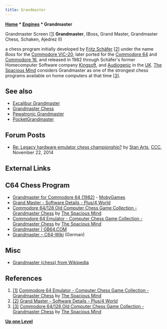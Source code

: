 ```yaml
---
title: Grandmaster
---
```

**[Home](Home "Home") * [Engines](Engines "Engines") * Grandmaster**

[](http://www.spacious-mind.com/html/c64_emu_-_grandmaster_chess.html) Grandmaster Screen <a id="cite-note-1" href="#cite-ref-1">[1]</a>
**Grandmaster**, (Boss, Grand Master, Grandmaster Chess, Schaken, Ajedrez II)

a chess program initially developed by [Fritz Schäfer](Fritz_Sch%C3%A4fer "Fritz Schäfer") <a id="cite-note-2" href="#cite-ref-2">[2]</a>
under the name *Boss* for the [Commodore VIC-20](Commodore_VIC-20 "Commodore VIC-20"), later ported for the [Commodore 64](Commodore_64 "Commodore 64") and [Commodore 16](https://en.wikipedia.org/wiki/Commodore_16),
and released in 1982 through Schäfer's former Homecomputer Software company [Kingsoft](https://en.wikipedia.org/wiki/Kingsoft_GmbH),
and [Audiogenic](https://en.wikipedia.org/wiki/Audiogenic) in the [UK](https://en.wikipedia.org/wiki/United_Kingdom).
[The Spacious Mind](The_Spacious_Mind "The Spacious Mind") considers Grandmaster as one of the strongest chess programs available on home computers at that time
<a id="cite-note-3" href="#cite-ref-3">[3]</a>.

## See also

- [Excalibur Grandmaster](Excalibur_Grandmaster "Excalibur Grandmaster")
- [Grandmaster Chess](Grandmaster_Chess "Grandmaster Chess")
- [Pewatronic Grandmaster](index.php?title=Pewatronic_Grandmaster&action=edit&redlink=1 "Pewatronic Grandmaster (page does not exist)")
- [PocketGrandmaster](PocketGrandmaster "PocketGrandmaster")

## Forum Posts

- [Re: Legacy hardware emulator chess championship?](http://www.talkchess.com/forum/viewtopic.php?t=54404&start=2) by [Stan Arts](Stan_Arts "Stan Arts"), [CCC](CCC "CCC"), November 22, 2014

## External Links

## C64 Chess Program

- [Grandmaster for Commodore 64 (1982)](https://www.mobygames.com/game/c64/grandmaster) - [MobyGames](https://en.wikipedia.org/wiki/MobyGames)
- [Grand Master - Software Details - Plus/4 World](http://plus4world.powweb.com/software/Grand_Master)
- [Commodore 64/128 Old Computer Chess Game Collection - Grandmaster Chess](http://www.spacious-mind.com/html/commodore_c64_grandmaster_ches.html) by [The Spacious Mind](The_Spacious_Mind "The Spacious Mind")
- [Commodore 64 Emulator - Computer Chess Game Collection - Grandmaster Chess](http://www.spacious-mind.com/html/c64_emu_-_grandmaster_chess.html) by [The Spacious Mind](The_Spacious_Mind "The Spacious Mind")
- [Grandmaster | GB64.COM](http://www.gamebase64.com/game.php?id=3255)
- [Grandmaster – C64-Wiki](https://www.c64-wiki.de/wiki/Grandmaster) (German)

## Misc

- [Grandmaster (chess) from Wikipedia](https://en.wikipedia.org/wiki/Grandmaster_%28chess%29)

## References

1. <a id="cite-ref-1" href="#cite-note-1">[1]</a> [Commodore 64 Emulator - Computer Chess Game Collection - Grandmaster Chess](http://www.spacious-mind.com/html/c64_emu_-_grandmaster_chess.html) by [The Spacious Mind](The_Spacious_Mind "The Spacious Mind")
1. <a id="cite-ref-2" href="#cite-note-2">[2]</a> [Grand Master - Software Details - Plus/4 World](http://plus4world.powweb.com/software/Grand_Master)
1. <a id="cite-ref-3" href="#cite-note-3">[3]</a> [Commodore 64/128 Old Computer Chess Game Collection - Grandmaster Chess](http://www.spacious-mind.com/html/commodore_c64_grandmaster_ches.html) by [The Spacious Mind](The_Spacious_Mind "The Spacious Mind")

**[Up one Level](Engines "Engines")**

